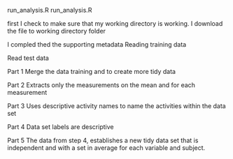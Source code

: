 run_analysis.R
run_analysis.R

first I check to make sure that my working directory is working.
 I download the file to working directory folder 

 I compled thed the supporting metadata 
 Reading training data

 Read test data 

 Part 1 Merge the data training and to create more tidy data 

 Part 2 Extracts only the measurements on the mean and for each measurement 

 Part 3 Uses descriptive activity names to name the activities within the data set


 Part 4 Data set labels are descriptive 


 Part 5 The data from step 4, establishes a new tidy data set that is independent and with a set in average for each variable and subject. 
